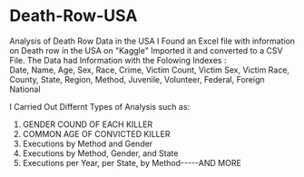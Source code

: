 # Death-Row-USA
Analysis of Death Row Data in the USA
I Found an Excel file with information on Death row in the USA on "Kaggle" Imported it and converted to a CSV File.
The Data had Information with the Folowing Indexes :  
Date, Name, Age, Sex, Race, Crime, Victim Count, Victim Sex, Victim Race, County, State, Region, Method, Juvenile, Volunteer, Federal, Foreign National

I Carried Out Differnt Types of Analysis such as:
 1. GENDER COUND OF EACH KILLER
 2. COMMON AGE OF CONVICTED KILLER
 3. Executions by Method and Gender
 4. Executions by Method, Gender, and State
 5. Executions per Year, per State, by Method-----AND MORE
